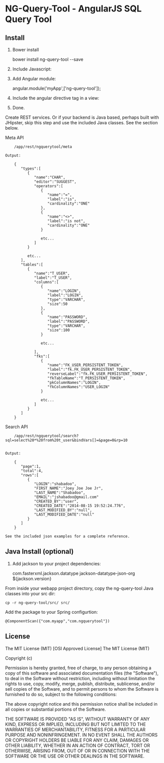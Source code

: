 NG-Query-Tool - AngularJS SQL Query Tool
========================================

Install
-------

1. Bower install

	bower install ng-query-tool --save

2. Include Javascript:

	<script src="bower_components/ng-query-tool/scripts/ng-query-tool.js"></script>

3. Add Angular module:

	angular.module('myApp',['ng-query-tool']);

4. Include the angular directive tag in a view:

	<ng-query-tool></ng-query-tool>

5. Done.


Create REST services. Or if your backend is Java based, perhaps built with JHipster, skip this step and use the included Java classes. See the section below.

Meta API

		/app/rest/ngquerytool/meta

	Output:

		{  
		   "types":[  
		      {  
		         "name":"CHAR",
		         "editor":"SUGGEST",
		         "operators":[  
		            {  
		               "name":"=",
		               "label":"is",
		               "cardinality":"ONE"
		            },
		            {  
		               "name":"<>",
		               "label":"is not",
		               "cardinality":"ONE"
		            }

		            etc...
		         ]
		      }

		      etc...
		   ],
		   "tables":[  
		      {  
		         "name":"T_USER",
		         "label":"T_USER",
		         "columns":[  
		            {  
		               "name":"LOGIN",
		               "label":"LOGIN",
		               "type":"VARCHAR",
		               "size":50
		            },
		            {  
		               "name":"PASSWORD",
		               "label":"PASSWORD",
		               "type":"VARCHAR",
		               "size":100
		            }

		            etc...
		       
		         ],
		         "fks":[  
		            {  
		               "name":"FK_USER_PERSISTENT_TOKEN",
		               "label":"fk.FK_USER_PERSISTENT_TOKEN",
		               "reverseLabel":"fk.FK_USER_PERSISTENT_TOKEN",
		               "fkTableName":"T_PERSISTENT_TOKEN",
		               "pkColumnNames":"LOGIN",
		               "fkColumnNames":"USER_LOGIN"
		            }

		            etc...
		         ]
		      }
		   ]
		}

Search API


		/app/rest/ngquerytool/search?sql=select%20*%20from%20t_user&bindVars[]=&page=0&rp=10


	Output:

		{  
		   "page":1,
		   "total":4,
		   "rows":[  
		      {  
		         "LOGIN":"shabadoo",
		         "FIRST_NAME":"Joey Joe Joe Jr",
		         "LAST_NAME":"Shabadoo",
		         "EMAIL":"jshabadoo@gmail.com"
		         "CREATED_BY":"user",
		         "CREATED_DATE":"2014-08-15 19:52:24.776",
		         "LAST_MODIFIED_BY":"null",
		         "LAST_MODIFIED_DATE":"null"
		      }
		   ]
		} 

	See the included json examples for a complete reference.

Java Install (optional)
-----------------------

1. Add jackson to your project dependencies:

	<dependency>
		<groupId>com.fasterxml.jackson.datatype</groupId>
		<artifactId>jackson-datatype-json-org</artifactId>
		<version>${jackson.version}</version>
	</dependency>

From inside your webapp project directory, copy the ng-query-tool Java classes into your src dir:
	
	cp -r ng-query-tool/src/ src/

Add the package to your Spring configurtion:

	@ComponentScan({"com.myapp","com.ngquerytool"})


License
-------

The MIT License (MIT)
[OSI Approved License]
The MIT License (MIT)

Copyright (c) <year> <copyright holders>

Permission is hereby granted, free of charge, to any person obtaining a copy
of this software and associated documentation files (the "Software"), to deal
in the Software without restriction, including without limitation the rights
to use, copy, modify, merge, publish, distribute, sublicense, and/or sell
copies of the Software, and to permit persons to whom the Software is
furnished to do so, subject to the following conditions:

The above copyright notice and this permission notice shall be included in
all copies or substantial portions of the Software.

THE SOFTWARE IS PROVIDED "AS IS", WITHOUT WARRANTY OF ANY KIND, EXPRESS OR
IMPLIED, INCLUDING BUT NOT LIMITED TO THE WARRANTIES OF MERCHANTABILITY,
FITNESS FOR A PARTICULAR PURPOSE AND NONINFRINGEMENT. IN NO EVENT SHALL THE
AUTHORS OR COPYRIGHT HOLDERS BE LIABLE FOR ANY CLAIM, DAMAGES OR OTHER
LIABILITY, WHETHER IN AN ACTION OF CONTRACT, TORT OR OTHERWISE, ARISING FROM,
OUT OF OR IN CONNECTION WITH THE SOFTWARE OR THE USE OR OTHER DEALINGS IN
THE SOFTWARE.



